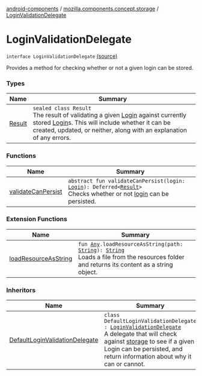[android-components](../../index.md) / [mozilla.components.concept.storage](../index.md) / [LoginValidationDelegate](./index.md)

# LoginValidationDelegate

`interface LoginValidationDelegate` [(source)](https://github.com/mozilla-mobile/android-components/blob/master/components/concept/storage/src/main/java/mozilla/components/concept/storage/LoginsStorage.kt#L50)

Provides a method for checking whether or not a given login can be stored.

### Types

| Name | Summary |
|---|---|
| [Result](-result/index.md) | `sealed class Result`<br>The result of validating a given [Login](../-login/index.md) against currently stored [Login](../-login/index.md)s.  This will include whether it can be created, updated, or neither, along with an explanation of any errors. |

### Functions

| Name | Summary |
|---|---|
| [validateCanPersist](validate-can-persist.md) | `abstract fun validateCanPersist(login: `[`Login`](../-login/index.md)`): Deferred<`[`Result`](-result/index.md)`>`<br>Checks whether or not [login](validate-can-persist.md#mozilla.components.concept.storage.LoginValidationDelegate$validateCanPersist(mozilla.components.concept.storage.Login)/login) can be persisted. |

### Extension Functions

| Name | Summary |
|---|---|
| [loadResourceAsString](../../mozilla.components.support.test.file/kotlin.-any/load-resource-as-string.md) | `fun `[`Any`](https://kotlinlang.org/api/latest/jvm/stdlib/kotlin/-any/index.html)`.loadResourceAsString(path: `[`String`](https://kotlinlang.org/api/latest/jvm/stdlib/kotlin/-string/index.html)`): `[`String`](https://kotlinlang.org/api/latest/jvm/stdlib/kotlin/-string/index.html)<br>Loads a file from the resources folder and returns its content as a string object. |

### Inheritors

| Name | Summary |
|---|---|
| [DefaultLoginValidationDelegate](../../mozilla.components.service.sync.logins/-default-login-validation-delegate/index.md) | `class DefaultLoginValidationDelegate : `[`LoginValidationDelegate`](./index.md)<br>A delegate that will check against [storage](#) to see if a given Login can be persisted, and return information about why it can or cannot. |
